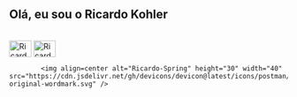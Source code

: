## Olá, eu sou o Ricardo Kohler

<div style="display: inline_block"><br>
            <img align=center alt="Ricardo-Java" height="30" width="40" src="https://cdn.jsdelivr.net/gh/devicons/devicon@latest/icons/java/java-original.svg" />
            <img align=center alt="Ricardo-Spring" height="30" width="40" src="https://cdn.jsdelivr.net/gh/devicons/devicon@latest/icons/spring/spring-original.svg" />
         
            <img align=center alt="Ricardo-Spring" height="30" width="40" src="https://cdn.jsdelivr.net/gh/devicons/devicon@latest/icons/postman/postman-original-wordmark.svg" />
          
</div>
            
          
